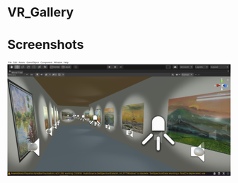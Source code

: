 # VR_Gallery

# Screenshots
![image](https://github.com/holydarktank2/VR_Gallery/blob/main/screenshots/screenshot1.PNG)
